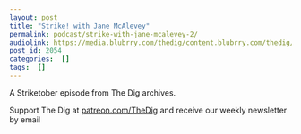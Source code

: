 ```yaml
---
layout: post
title: "Strike! with Jane McAlevey"
permalink: podcast/strike-with-jane-mcalevey-2/
audiolink: https://media.blubrry.com/thedig/content.blubrry.com/thedig/The_Dig-EP_328-McAlevey.mp3
post_id: 2054
categories:  []
tags:  []
---
```


A Striketober episode from The Dig archives.

Support The Dig at [patreon.com/TheDig](http://www.patreon.com/TheDig) and receive our weekly newsletter by email